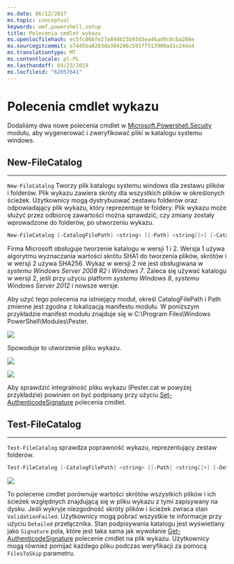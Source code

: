 ```yaml
---
ms.date: 06/12/2017
ms.topic: conceptual
keywords: wmf,powershell,setup
title: Polecenia cmdlet wykazu
ms.openlocfilehash: ec5fc866fe27a894b23b93d3ea46ad9c0cba288e
ms.sourcegitcommit: e7445ba8203da304286c591ff513900ad1c244a4
ms.translationtype: MT
ms.contentlocale: pl-PL
ms.lasthandoff: 04/23/2019
ms.locfileid: "62057641"
---
```

# <a name="catalog-cmdlets"></a>Polecenia cmdlet wykazu

Dodaliśmy dwa nowe polecenia cmdlet w [Microsoft.Powershell.Secuity](https://technet.microsoft.com/library/hh847877.aspx) modułu, aby wygenerować i zweryfikować pliki w katalogu systemu windows.

## <a name="new-filecatalog"></a>New-FileCatalog
--------------------------------

`New-FileCatalog` Tworzy plik katalogu systemu windows dla zestawu plików i folderów. Plik wykazu zawiera skróty dla wszystkich plików w określonych ścieżek. Użytkownicy mogą dystrybuować zestawu folderów oraz odpowiadający plik wykazu, który reprezentuje te foldery. Plik wykazu może służyć przez odbiorcę zawartości można sprawdzić, czy zmiany zostały wprowadzone do folderów, po utworzeniu wykazu.

```powershell
New-FileCatalog [-CatalogFilePath] <string> [[-Path] <string[]>] [-CatalogVersion <int>] [-WhatIf] [-Confirm] [<CommonParameters>]
```
Firma Microsoft obsługuje tworzenie katalogu w wersji 1 i 2. Wersja 1 używa algorytmu wyznaczania wartości skrótu SHA1 do tworzenia plików, skrótów i w wersji 2 używa SHA256. Wykaz w wersji 2 nie jest obsługiwana w *systemu Windows Server 2008 R2* i *Windows 7*. Zaleca się używać katalogu w wersji 2, jeśli przy użyciu platform *systemu Windows 8*, *systemu Windows Server 2012* i nowsze wersje.

Aby użyć tego polecenia na istniejący moduł, określ CatalogFilePath i Path zmienne jest zgodna z lokalizacją manifestu modułu. W poniższym przykładzie manifest modułu znajduje się w C:\Program Files\Windows PowerShell\Modules\Pester.

![](../images/NewFileCatalog.jpg)

Spowoduje to utworzenie pliku wykazu.

![](../images/CatalogFile1.jpg)

![](../images/CatalogFile2.jpg)

Aby sprawdzić integralność pliku wykazu (Pester.cat w powyżej przykładzie) powinien on być podpisany przy użyciu [Set-AuthenticodeSignature](https://technet.microsoft.com/library/hh849819.aspx) polecenia cmdlet.


## <a name="test-filecatalog"></a>Test-FileCatalog
--------------------------------

`Test-FileCatalog` sprawdza poprawność wykazu, reprezentujący zestaw folderów.

```powershell
Test-FileCatalog [-CatalogFilePath] <string> [[-Path] <string[]>] [-Detailed] [-FilesToSkip <string[]>] [-WhatIf] [-Confirm] [<CommonParameters>]
```

![](../images/TestFileCatalog.jpg)

To polecenie cmdlet porównuje wartości skrótów wszystkich plików i ich ścieżek względnych znajdującą się w pliku wykazu z tymi zapisywany na dysku. Jeśli wykryje niezgodność skróty plików i ścieżek zwraca stan `ValidationFailed`.
Użytkownicy mogą pobrać wszystkie te informacje przy użyciu `Detailed` przełącznika. Stan podpisywania katalogu jest wyświetlany jako `Signature` pola, które jest taka sama jak wywołanie [Get-AuthenticodeSignature](https://technet.microsoft.com/library/hh849805.aspx) polecenie cmdlet na plik wykazu.
Użytkownicy mogą również pomijać każdego pliku podczas weryfikacji za pomocą `FilesToSkip` parametru.
